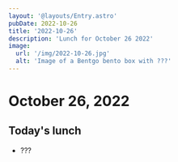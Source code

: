 ```yaml
---
layout: '@layouts/Entry.astro'
pubDate: 2022-10-26
title: '2022-10-26'
description: 'Lunch for October 26 2022'
image:
  url: '/img/2022-10-26.jpg'
  alt: 'Image of a Bentgo bento box with ???'
---
```


# October 26, 2022

## Today's lunch
* ???